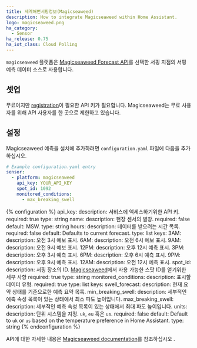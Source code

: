 ```yaml
---
title: 세계해변서핑정보(Magicseaweed)
description: How to integrate Magicseaweed within Home Assistant.
logo: magicseaweed.png
ha_category:
  - Sensor
ha_release: 0.75
ha_iot_class: Cloud Polling
---
```


`magicseaweed` 플랫폼은 [Magicseaweed Forecast API](https://magicseaweed.com/developer/forecast-api)를 선택한 서핑 지점의 서핑 예측 데이터 소스로 사용합니다.

## 셋업

무료이지만 [registration](https://magicseaweed.com/developer/sign-up)이 필요한 API 키가 필요합니다. Magicseaweed는 무료 사용자를 위해 API 사용자를 한 곳으로 제한하고 있습니다.

## 설정

Magicseaweed 예측을 설치에 추가하려면 `configuration.yaml` 파일에 다음을 추가하십시오.

```yaml
# Example configuration.yaml entry
sensor:
  - platform: magicseaweed
    api_key: YOUR_API_KEY
    spot_id: 1092
    monitored_conditions:
      - max_breaking_swell
```

{% configuration %}
api_key:
  description: 서비스에 액세스하기위한 API 키.
  required: true
  type: string
name:
  description: 현장 센서의 별창.
  required: false
  default: MSW.
  type: string
hours:
  description: 데이터를 받으려는 시간 목록.
  required: false
  default: Defaults to current forecast.
  type: list
  keys:
    3AM:
      description: 오전 3시 예보 표시.
    6AM:
      description: 오전 6시 예보 표시.
    9AM:
      description: 오전 9시 예보 표시.
    12PM:
      description: 오후 12시 예측 표시.
    3PM:
      description: 오후 3시 예측 표시.
    6PM:
      description: 오후 6시 예측 표시.
    9PM:
      description: 오후 9시 예측 표시.
    12AM:
      description: 오전 12시 예측 표시.
spot_id:
  description: 서핑 장소의 ID. [Magicseaweed](https://magicseaweed.com/developer/forecast-api)에서 사용 가능한 스팟 ID를 얻기위한 세부 사항
  required: true
  type: string
monitored_conditions:
  description: 표시할 데이터 유형.
  required: true
  type: list
  keys:
    swell_forecast:
      description: 현재 요약 상태를 기준으로한 예측 요약 목록.
    min_breaking_swell:
      description: 세부적인 예측 속성 목록이 있는 상태에서 최소 파도 높이입니다.
    max_breaking_swell:
      description: 세부적인 예측 속성 목록이 있는 상태에서 최대 파도 높이입니다.
units:
  description: 단위 시스템을 지정. `uk`, `eu` 혹은 `us`.
  required: false
  default: Default to `uk` or `us` based on the temperature preference in Home Assistant.
  type: string
{% endconfiguration %}

API에 대한 자세한 내용은 [Magicseaweed documentation](https://magicseaweed.com/developer/forecast-api)를 참조하십시오 .